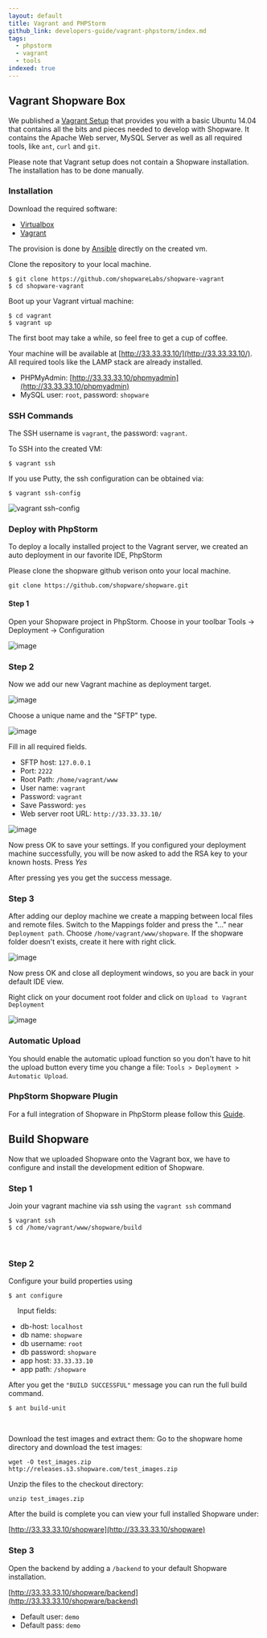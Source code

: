 ```yaml
---
layout: default
title: Vagrant and PHPStorm
github_link: developers-guide/vagrant-phpstorm/index.md
tags:
  - phpstorm
  - vagrant
  - tools
indexed: true
---
```

## Vagrant Shopware Box

We published a [Vagrant Setup](https://github.com/shopwareLabs/shopware-vagrant) that provides you with a basic Ubuntu 14.04 that contains all the bits and pieces needed to develop with Shopware.
It contains the Apache Web server, MySQL Server as well as all required tools, like `ant`, `curl` and `git`.

Please note that Vagrant setup does not contain a Shopware installation. The installation has to be done manually.

### Installation

Download the required software:

 - [Virtualbox](https://www.virtualbox.org/wiki/Downloads)
 - [Vagrant](https://www.vagrantup.com/downloads)

The provision is done by [Ansible](http://www.ansibleworks.com/docs/) directly on the created vm.

Clone the repository to your local machine.

	$ git clone https://github.com/shopwareLabs/shopware-vagrant
    $ cd shopware-vagrant

Boot up your Vagrant virtual machine:

    $ cd vagrant
    $ vagrant up

The first boot may take a while, so feel free to get a cup of coffee.

Your machine will be available at [http://33.33.33.10/](http://33.33.33.10/).
All required tools like the LAMP stack are already installed.

- PHPMyAdmin: [http://33.33.33.10/phpmyadmin](http://33.33.33.10/phpmyadmin)
- MySQL user: `root`, password: `shopware`


### SSH Commands

The SSH username is `vagrant`, the password: `vagrant`.

To SSH into the created VM:

    $ vagrant ssh


If you use Putty, the ssh configuration can be obtained via:

    $ vagrant ssh-config


![vagrant ssh-config](img/ssh-config.png)

### Deploy with PhpStorm

To deploy a locally installed project to the Vagrant server, we created an auto deployment in our favorite IDE, PhpStorm

Please clone the shopware github verison onto your local machine.

`git clone https://github.com/shopware/shopware.git`

#### Step 1
Open your Shopware project in PhpStorm.
Choose in your toolbar Tools -> Deployment -> Configuration

![image](img/toolbar-deploy.png)

### Step 2
Now we add our new Vagrant machine as deployment target.

![image](img/deployment-root.png)

Choose a unique name and the "SFTP" type.

![image](img/deployment-add.png)

Fill in all required fields.

* SFTP host: `127.0.0.1`
* Port: `2222`
* Root Path: `/home/vagrant/www`
* User name: `vagrant`
* Password: `vagrant`
* Save Password: `yes`
* Web server root URL: `http://33.33.33.10/`

![image](img/deployment-conf.png)

Now press OK to save your settings.
If you configured your deployment machine successfully, you will be now asked to add the RSA key to your known hosts. Press *Yes*

After pressing yes you get the success message.

### Step 3
After adding our deploy machine we create a mapping between local files and remote files.
Switch to the Mappings folder and press the "..." near `Deployment path`.
Choose `/home/vagrant/www/shopware`. If the shopware folder doesn't exists, create it here with right click.

![image](img/deployment-map.png)

Now press OK and close all deployment windows, so you are back in your default IDE view.

Right click on your document root folder and click on `Upload to Vagrant Deployment`

![image](img/deployment-upload.png)

### Automatic Upload

You should enable the automatic upload function so you don't have to hit the upload button every time you change a file: `Tools > Deployment > Automatic Upload`.

### PhpStorm Shopware Plugin

For a full integration of Shopware in PhpStorm please follow this [Guide](https://confluence.jetbrains.com/display/PhpStorm/Shopware+development+with+PhpStorm).

## Build Shopware

Now that we uploaded Shopware onto the Vagrant box, we have to configure and install the development edition of Shopware.

### Step 1
Join your vagrant machine via ssh using the `vagrant ssh` command

    $ vagrant ssh
    $ cd /home/vagrant/www/shopware/build
  
### Step 2
Configure your build properties using

    $ ant configure
  
Input fields:

- db-host: `localhost`
- db name: `shopware`
- db username: `root`
- db password: `shopware`
- app host: `33.33.33.10`
- app path: `/shopware`

After you get the `"BUILD SUCCESSFUL"` message you can run the full build command.

    $ ant build-unit
  

Download the test images and extract them:
Go to the shopware home directory and download the test images:

    wget -O test_images.zip http://releases.s3.shopware.com/test_images.zip
    
Unzip the files to the checkout directory:

    unzip test_images.zip
After the build is complete you can view your full installed Shopware under:

[http://33.33.33.10/shopware](http://33.33.33.10/shopware)

### Step 3
Open the backend by adding a `/backend` to your default Shopware installation.

[http://33.33.33.10/shopware/backend](http://33.33.33.10/shopware/backend)

* Default user: `demo`
* Default pass: `demo`


